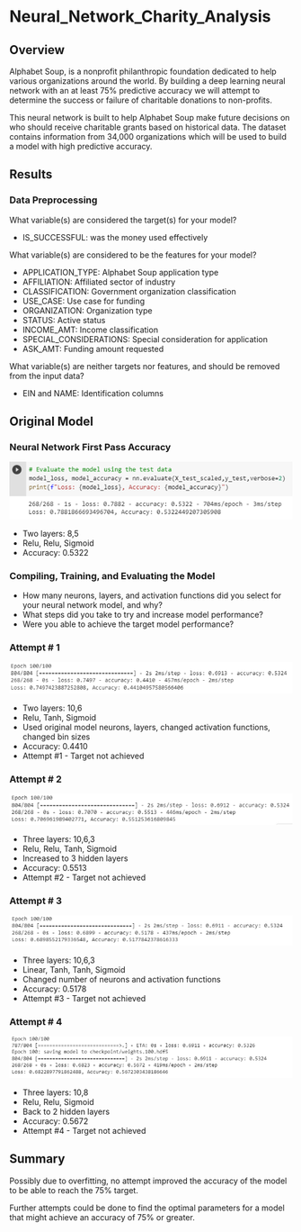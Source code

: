 # Neural_Network_Charity_Analysis

## Overview

Alphabet Soup, is a nonprofit philanthropic foundation dedicated to help various organizations around the world. By building a deep learning neural network with an at least 75% predictive accuracy we will attempt to determine the success or failure of charitable donations to non-profits.

This neural network is built to help Alphabet Soup make future decisions on who should receive charitable grants based on historical data. The dataset contains information from 34,000 organizations which will be used to build a model with high predictive accuracy.

## Results

### Data Preprocessing

What variable(s) are considered the target(s) for your model?
- IS_SUCCESSFUL: was the money used effectively

What variable(s) are considered to be the features for your model?
- APPLICATION_TYPE: Alphabet Soup application type
- AFFILIATION: Affiliated sector of industry
- CLASSIFICATION: Government organization classification
- USE_CASE: Use case for funding
- ORGANIZATION: Organization type
- STATUS: Active status
- INCOME_AMT: Income classification
- SPECIAL_CONSIDERATIONS: Special consideration for application
- ASK_AMT: Funding amount requested

What variable(s) are neither targets nor features, and should be removed from the input data?
- EIN and NAME: Identification columns

## Original Model

### Neural Network First Pass Accuracy
!["images/Train_Accuracy.png"](images/Train_Accuracy.png)
* Two layers: 8,5
* Relu, Relu, Sigmoid
* Accuracy: 0.5322

### Compiling, Training, and Evaluating the Model
* How many neurons, layers, and activation functions did you select for your neural network model, and why?
* What steps did you take to try and increase model performance?
* Were you able to achieve the target model performance?

### Attempt # 1
!["images/Attempt1.png"](images/Attempt1.png)
* Two layers: 10,6
* Relu, Tanh, Sigmoid
* Used original model neurons, layers, changed activation functions, changed bin sizes
* Accuracy: 0.4410
* Attempt #1 - Target not achieved

### Attempt # 2
!["images/Attempt2.png"](images/Attempt2.png)
* Three layers: 10,6,3
* Relu, Relu, Tanh, Sigmoid
* Increased to 3 hidden layers
* Accuracy: 0.5513
* Attempt #2 - Target not achieved

### Attempt # 3
!["images/Attempt3.png"](images/Attempt3.png)
* Three layers: 10,6,3
* Linear, Tanh, Tanh, Sigmoid
* Changed number of neurons and activation functions
* Accuracy: 0.5178
* Attempt #3 - Target not achieved

### Attempt # 4
!["images/Attempt4.png"](images/Attempt4.png)
* Three layers: 10,8
* Relu, Relu, Sigmoid
* Back to 2 hidden layers
* Accuracy: 0.5672
* Attempt #4 - Target not achieved


## Summary

Possibly due to overfitting, no attempt improved the accuracy of the model to be able to reach the 75% target.

Further attempts could be done to find the optimal parameters for a model that might achieve an accuracy of 75% or greater.

